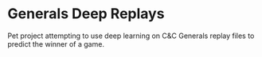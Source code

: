 # Generals Deep Replays
Pet project attempting to use deep learning on C&C Generals replay files to predict the winner of a game.
